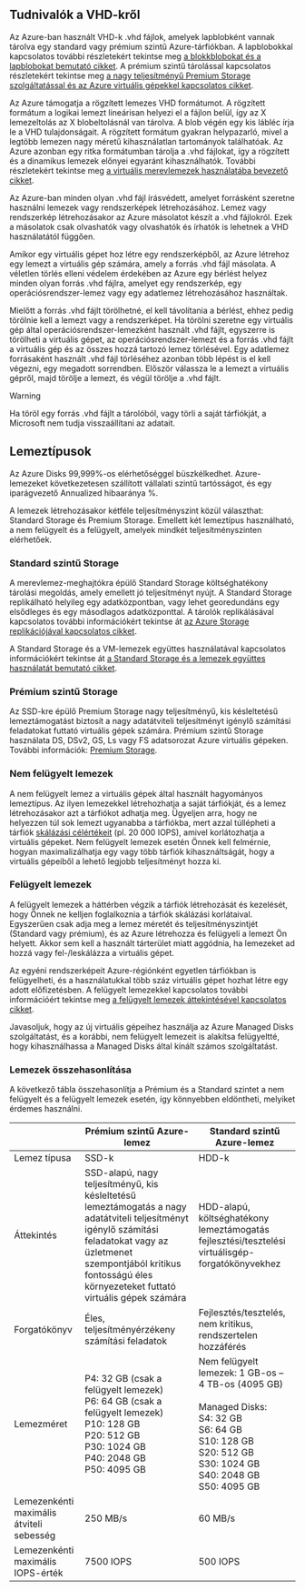 
## <a name="about-vhds"></a>Tudnivalók a VHD-kről

Az Azure-ban használt VHD-k .vhd fájlok, amelyek lapblobként vannak tárolva egy standard vagy prémium szintű Azure-tárfiókban. A lapblobokkal kapcsolatos további részletekért tekintse meg [a blokkblobokat és a lapblobokat bemutató cikket](/rest/api/storageservices/Understanding-Block-Blobs--Append-Blobs--and-Page-Blobs/). A prémium szintű tárolással kapcsolatos részletekért tekintse meg [a nagy teljesítményű Premium Storage szolgáltatással és az Azure virtuális gépekkel kapcsolatos cikket](../articles/virtual-machines/windows/premium-storage.md).

Az Azure támogatja a rögzített lemezes VHD formátumot. A rögzített formátum a logikai lemezt lineárisan helyezi el a fájlon belül, így az X lemezeltolás az X blobeltolásnál van tárolva. A blob végén egy kis lábléc írja le a VHD tulajdonságait. A rögzített formátum gyakran helypazarló, mivel a legtöbb lemezen nagy méretű kihasználatlan tartományok találhatóak. Az Azure azonban egy ritka formátumban tárolja a .vhd fájlokat, így a rögzített és a dinamikus lemezek előnyei egyaránt kihasználhatók. További részletekért tekintse meg [a virtuális merevlemezek használatába bevezető cikket](https://technet.microsoft.com/library/dd979539.aspx).

Az Azure-ban minden olyan .vhd fájl írásvédett, amelyet forrásként szeretne használni lemezek vagy rendszerképek létrehozásához. Lemez vagy rendszerkép létrehozásakor az Azure másolatot készít a .vhd fájlokról. Ezek a másolatok csak olvashatók vagy olvashatók és írhatók is lehetnek a VHD használatától függően.

Amikor egy virtuális gépet hoz létre egy rendszerképből, az Azure létrehoz egy lemezt a virtuális gép számára, amely a forrás .vhd fájl másolata. A véletlen törlés elleni védelem érdekében az Azure egy bérlést helyez minden olyan forrás .vhd fájlra, amelyet egy rendszerkép, egy operációsrendszer-lemez vagy egy adatlemez létrehozásához használtak.

Mielőtt a forrás .vhd fájlt törölhetné, el kell távolítania a bérlést, ehhez pedig törölnie kell a lemezt vagy a rendszerképet. Ha törölni szeretne egy virtuális gép által operációsrendszer-lemezként használt .vhd fájlt, egyszerre is törölheti a virtuális gépet, az operációsrendszer-lemezt és a forrás .vhd fájlt a virtuális gép és az összes hozzá tartozó lemez törlésével. Egy adatlemez forrásaként használt .vhd fájl törléséhez azonban több lépést is el kell végezni, egy megadott sorrendben. Először válassza le a lemezt a virtuális gépről, majd törölje a lemezt, és végül törölje a .vhd fájlt.

> [!WARNING]
> Ha töröl egy forrás .vhd fájlt a tárolóból, vagy törli a saját tárfiókját, a Microsoft nem tudja visszaállítani az adatait.
> 

## <a name="types-of-disks"></a>Lemeztípusok 

Az Azure Disks 99,999%-os elérhetőséggel büszkélkedhet. Azure-lemezeket következetesen szállított vállalati szintű tartósságot, és egy iparágvezető Annualized hibaaránya %.

A lemezek létrehozásakor kétféle teljesítményszint közül választhat: Standard Storage és Premium Storage. Emellett két lemeztípus használható, a nem felügyelt és a felügyelt, amelyek mindkét teljesítményszinten elérhetőek.


### <a name="standard-storage"></a>Standard szintű Storage 

A merevlemez-meghajtókra épülő Standard Storage költséghatékony tárolási megoldás, amely emellett jó teljesítményt nyújt. A Standard Storage replikálható helyileg egy adatközpontban, vagy lehet georedundáns egy elsődleges és egy másodlagos adatközponttal. A tárolók replikálásával kapcsolatos további információkért tekintse át [az Azure Storage replikációjával kapcsolatos cikket](../articles/storage/common/storage-redundancy.md). 

A Standard Storage és a VM-lemezek együttes használatával kapcsolatos információkért tekintse át [a Standard Storage és a lemezek együttes használatát bemutató cikket](../articles/virtual-machines/windows/standard-storage.md).

### <a name="premium-storage"></a>Prémium szintű Storage 

Az SSD-kre épülő Premium Storage nagy teljesítményű, kis késleltetésű lemeztámogatást biztosít a nagy adatátviteli teljesítményt igénylő számítási feladatokat futtató virtuális gépek számára. Prémium szintű Storage használata DS, DSv2, GS, Ls vagy FS adatsorozat Azure virtuális gépeken. További információk: [Premium Storage](../articles/virtual-machines/windows/premium-storage.md).

### <a name="unmanaged-disks"></a>Nem felügyelt lemezek

A nem felügyelt lemez a virtuális gépek által használt hagyományos lemeztípus. Az ilyen lemezekkel létrehozhatja a saját tárfiókját, és a lemez létrehozásakor azt a tárfiókot adhatja meg. Ügyeljen arra, hogy ne helyezzen túl sok lemezt ugyanabba a tárfiókba, mert azzal túllépheti a tárfiók [skálázási célértékeit](../articles/storage/common/storage-scalability-targets.md) (pl. 20 000 IOPS), amivel korlátozhatja a virtuális gépeket. Nem felügyelt lemezek esetén Önnek kell felmérnie, hogyan maximalizálhatja egy vagy több tárfiók kihasználtságát, hogy a virtuális gépeiből a lehető legjobb teljesítményt hozza ki.

### <a name="managed-disks"></a>Felügyelt lemezek 

A felügyelt lemezek a háttérben végzik a tárfiók létrehozását és kezelését, hogy Önnek ne kelljen foglalkoznia a tárfiók skálázási korlátaival. Egyszerűen csak adja meg a lemez méretét és teljesítményszintjét (Standard vagy prémium), és az Azure létrehozza és felügyeli a lemezt Ön helyett. Akkor sem kell a használt tárterület miatt aggódnia, ha lemezeket ad hozzá vagy fel-/leskálázza a virtuális gépet. 

Az egyéni rendszerképeit Azure-régiónként egyetlen tárfiókban is felügyelheti, és a használatukkal több száz virtuális gépet hozhat létre egy adott előfizetésben. A felügyelt lemezekkel kapcsolatos további információért tekintse meg [a felügyelt lemezek áttekintésével kapcsolatos cikket](../articles/virtual-machines/windows/managed-disks-overview.md).

Javasoljuk, hogy az új virtuális gépeihez használja az Azure Managed Disks szolgáltatást, és a korábbi, nem felügyelt lemezeit is alakítsa felügyeltté, hogy kihasználhassa a Managed Disks által kínált számos szolgáltatást.

### <a name="disk-comparison"></a>Lemezek összehasonlítása

A következő tábla összehasonlítja a Prémium és a Standard szintet a nem felügyelt és a felügyelt lemezek esetén, így könnyebben eldöntheti, melyiket érdemes használni.

|    | Prémium szintű Azure-lemez | Standard szintű Azure-lemez |
|--- | ------------------ | ------------------- |
| Lemez típusa | SSD-k | HDD-k  |
| Áttekintés  | SSD-alapú, nagy teljesítményű, kis késleltetésű lemeztámogatás a nagy adatátviteli teljesítményt igénylő számítási feladatokat vagy az üzletmenet szempontjából kritikus fontosságú éles környezeteket futtató virtuális gépek számára | HDD-alapú, költséghatékony lemeztámogatás fejlesztési/tesztelési virtuálisgép-forgatókönyvekhez |
| Forgatókönyv  | Éles, teljesítményérzékeny számítási feladatok | Fejlesztés/tesztelés, nem kritikus, <br>rendszertelen hozzáférés |
| Lemezméret | P4: 32 GB (csak a felügyelt lemezek)<br>P6: 64 GB (csak a felügyelt lemezek)<br>P10: 128 GB<br>P20: 512 GB<br>P30: 1024 GB<br>P40: 2048 GB<br>P50: 4095 GB | Nem felügyelt lemezek: 1 GB-os – 4 TB-os (4095 GB) <br><br>Managed Disks:<br> S4: 32 GB <br>S6: 64 GB <br>S10: 128 GB <br>S20: 512 GB <br>S30: 1024 GB <br>S40: 2048 GB<br>S50: 4095 GB| 
| Lemezenkénti maximális átviteli sebesség | 250 MB/s | 60 MB/s | 
| Lemezenkénti maximális IOPS-érték | 7500 IOPS | 500 IOPS | 


